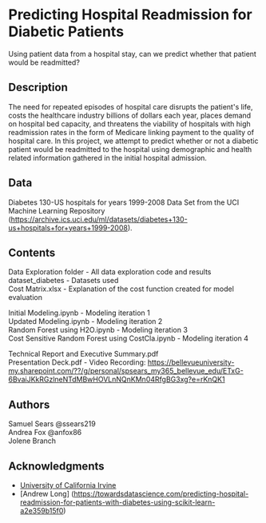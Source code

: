 # Predicting Hospital Readmission for Diabetic Patients

Using patient data from a hospital stay, can we predict whether that patient would be readmitted?

## Description

The need for repeated episodes of hospital care disrupts the patient's life, costs the healthcare industry billions of dollars each year, places demand on hospital bed capacity, and threatens the viability of hospitals with high readmission rates in the form of Medicare linking payment to the quality of hospital care. In this project, we attempt to predict whether or not a diabetic patient would be readmitted to the hospital using demographic and health related information gathered in the initial hospital admission. 

## Data

Diabetes 130-US hospitals for years 1999-2008 Data Set from the UCI Machine Learning Repository (https://archive.ics.uci.edu/ml/datasets/diabetes+130-us+hospitals+for+years+1999-2008).

## Contents

Data Exploration folder - All data exploration code and results  
dataset_diabetes - Datasets used  
Cost Matrix.xlsx - Explanation of the cost function created for model evaluation  

Initial Modeling.ipynb - Modeling iteration 1  
Updated Modeling.ipynb - Modeling iteration 2  
Random Forest using H2O.ipynb - Modeling iteration 3  
Cost Sensitive Random Forest using CostCla.ipynb - Modeling iteration 4  

Technical Report and Executive Summary.pdf  
Presentation Deck.pdf - Video Recording: https://bellevueuniversity-my.sharepoint.com/??/g/personal/spsears_my365_bellevue_edu/ETxG-6BvaiJKkRGzlneNTdMBwHOVLnNQnKMn04RfgBG3xg?e=rKnQK1  

## Authors

Samuel Sears @ssears219  
Andrea Fox @anfox86  
Jolene Branch  


## Acknowledgments

* [University of California Irvine](https://archive.ics.uci.edu/ml/datasets/diabetes+130-us+hospitals+for+years+1999-2008)
* [Andrew Long] (https://towardsdatascience.com/predicting-hospital-readmission-for-patients-with-diabetes-using-scikit-learn-a2e359b15f0)
